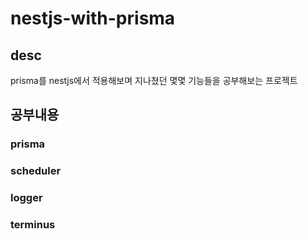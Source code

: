 # nestjs-with-prisma
## desc
prisma를 nestjs에서 적용해보며 지나쳤던 몇몇 기능들을 공부해보는 프로젝트
## 공부내용
### prisma
### scheduler
### logger
### terminus